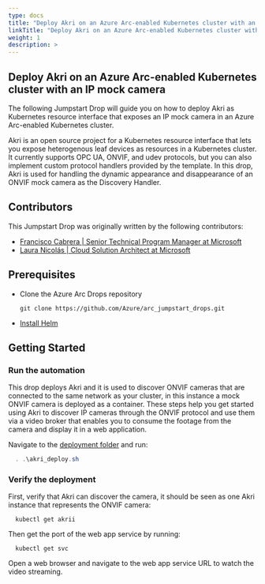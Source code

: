 ```yaml
---
type: docs
title: "Deploy Akri on an Azure Arc-enabled Kubernetes cluster with an IP mock camera"
linkTitle: "Deploy Akri on an Azure Arc-enabled Kubernetes cluster with an IP mock camera"
weight: 1
description: >
---
```


## Deploy Akri on an Azure Arc-enabled Kubernetes cluster with an IP mock camera

The following Jumpstart Drop will guide you on how to deploy Akri as Kubernetes resource interface that exposes an IP mock camera in an Azure Arc-enabled Kubernetes cluster.

Akri is an open source project for a Kubernetes resource interface that lets you expose heterogenous leaf devices as resources in a Kubernetes cluster. It currently supports OPC UA, ONVIF, and udev protocols, but you can also implement custom protocol handlers provided by the template. In this drop, Akri is used for handling the dynamic appearance and disappearance of an ONVIF mock camera as the Discovery Handler.

## Contributors

This Jumpstart Drop was originally written by the following contributors:

- [Francisco Cabrera | Senior Technical Program Manager at Microsoft](https://www.linkedin.com/in/franciscocabreralieutier/)
- [Laura Nicolás | Cloud Solution Architect at Microsoft](www.linkedin.com/in/lauranicolasd)

## Prerequisites

- Clone the Azure Arc Drops repository

    ```shell
    git clone https://github.com/Azure/arc_jumpstart_drops.git
    ```

- [Install Helm](https://helm.sh/docs/helm/helm_install/)

## Getting Started

### Run the automation

This drop deploys Akri and it is used to discover ONVIF cameras that are connected to the same network as your cluster, in this instance a mock ONVIF camera is deployed as a container. These steps help you get started using Akri to discover IP cameras through the ONVIF protocol and use them via a video broker that enables you to consume the footage from the camera and display it in a web application.

Navigate to the [deployment folder](https://raw.githubusercontent.com/Azure/arc_jumpstart_drops/main/drops/sample_app/deploy_akri_and_mock_camera/) and run:

  ```powershell
    . .\akri_deploy.sh
  ```

### Verify the deployment

First, verify that Akri can discover the camera, it should be seen as one Akri instance that represents the ONVIF camera:

  ```shell
    kubectl get akrii
  ```

Then get the port of the web app service by running:

  ```shell
    kubectl get svc
  ```

Open a web browser and navigate to the web app service URL to watch the video streaming.